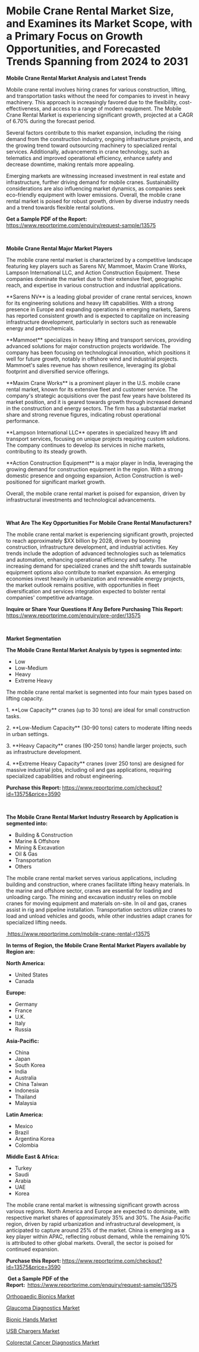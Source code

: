 <p><h1>Mobile Crane Rental Market Size, and Examines its Market Scope, with a Primary Focus on Growth Opportunities, and Forecasted Trends Spanning from 2024 to 2031</h1></p><p><strong>Mobile Crane Rental Market Analysis and Latest Trends</strong></p>
<p><p>Mobile crane rental involves hiring cranes for various construction, lifting, and transportation tasks without the need for companies to invest in heavy machinery. This approach is increasingly favored due to the flexibility, cost-effectiveness, and access to a range of modern equipment. The Mobile Crane Rental Market is experiencing significant growth, projected at a CAGR of 6.70% during the forecast period. </p><p>Several factors contribute to this market expansion, including the rising demand from the construction industry, ongoing infrastructure projects, and the growing trend toward outsourcing machinery to specialized rental services. Additionally, advancements in crane technology, such as telematics and improved operational efficiency, enhance safety and decrease downtime, making rentals more appealing. </p><p>Emerging markets are witnessing increased investment in real estate and infrastructure, further driving demand for mobile cranes. Sustainability considerations are also influencing market dynamics, as companies seek eco-friendly equipment with lower emissions. Overall, the mobile crane rental market is poised for robust growth, driven by diverse industry needs and a trend towards flexible rental solutions.</p></p>
<p><strong>Get a Sample PDF of the Report:&nbsp;</strong> <a href="https://www.reportprime.com/enquiry/request-sample/13575?utm_campaign=7&utm_medium=2&utm_source=Github&utm_content=ia&utm_term=29112024&utm_id=mobile-crane-rental">https://www.reportprime.com/enquiry/request-sample/13575</a></p>
<p>&nbsp;</p>
<p><strong>Mobile Crane Rental Major Market Players</strong></p>
<p><p>The mobile crane rental market is characterized by a competitive landscape featuring key players such as Sarens NV, Mammoet, Maxim Crane Works, Lampson International LLC, and Action Construction Equipment. These companies dominate the market due to their extensive fleet, geographic reach, and expertise in various construction and industrial applications.</p><p>**Sarens NV** is a leading global provider of crane rental services, known for its engineering solutions and heavy lift capabilities. With a strong presence in Europe and expanding operations in emerging markets, Sarens has reported consistent growth and is expected to capitalize on increasing infrastructure development, particularly in sectors such as renewable energy and petrochemicals.</p><p>**Mammoet** specializes in heavy lifting and transport services, providing advanced solutions for major construction projects worldwide. The company has been focusing on technological innovation, which positions it well for future growth, notably in offshore wind and industrial projects. Mammoet's sales revenue has shown resilience, leveraging its global footprint and diversified service offerings.</p><p>**Maxim Crane Works** is a prominent player in the U.S. mobile crane rental market, known for its extensive fleet and customer service. The company's strategic acquisitions over the past few years have bolstered its market position, and it is geared towards growth through increased demand in the construction and energy sectors. The firm has a substantial market share and strong revenue figures, indicating robust operational performance.</p><p>**Lampson International LLC** operates in specialized heavy lift and transport services, focusing on unique projects requiring custom solutions. The company continues to develop its services in niche markets, contributing to its steady growth.</p><p>**Action Construction Equipment** is a major player in India, leveraging the growing demand for construction equipment in the region. With a strong domestic presence and ongoing expansion, Action Construction is well-positioned for significant market growth.</p><p>Overall, the mobile crane rental market is poised for expansion, driven by infrastructural investments and technological advancements.</p></p>
<p>&nbsp;</p>
<p><strong>What Are The Key Opportunities For Mobile Crane Rental Manufacturers?</strong></p>
<p><p>The mobile crane rental market is experiencing significant growth, projected to reach approximately $XX billion by 2028, driven by booming construction, infrastructure development, and industrial activities. Key trends include the adoption of advanced technologies such as telematics and automation, enhancing operational efficiency and safety. The increasing demand for specialized cranes and the shift towards sustainable equipment options also contribute to market expansion. As emerging economies invest heavily in urbanization and renewable energy projects, the market outlook remains positive, with opportunities in fleet diversification and services integration expected to bolster rental companies' competitive advantage.</p></p>
<p><strong>Inquire or Share Your Questions If Any Before Purchasing This Report:</strong> <a href="https://www.reportprime.com/enquiry/pre-order/13575?utm_campaign=7&utm_medium=2&utm_source=Github&utm_content=ia&utm_term=29112024&utm_id=mobile-crane-rental">https://www.reportprime.com/enquiry/pre-order/13575</a></p>
<p>&nbsp;</p>
<p><strong>Market Segmentation</strong></p>
<p><strong>The Mobile Crane Rental Market Analysis by types is segmented into:</strong></p>
<p><ul><li>Low</li><li>Low-Medium</li><li>Heavy</li><li>Extreme Heavy</li></ul></p>
<p><p>The mobile crane rental market is segmented into four main types based on lifting capacity. </p><p>1. **Low Capacity** cranes (up to 30 tons) are ideal for small construction tasks. </p><p>2. **Low-Medium Capacity** (30-90 tons) caters to moderate lifting needs in urban settings. </p><p>3. **Heavy Capacity** cranes (90-250 tons) handle larger projects, such as infrastructure development. </p><p>4. **Extreme Heavy Capacity** cranes (over 250 tons) are designed for massive industrial jobs, including oil and gas applications, requiring specialized capabilities and robust engineering.</p></p>
<p><strong>Purchase this Report:&nbsp;</strong><a href="https://www.reportprime.com/checkout?id=13575&price=3590&utm_campaign=7&utm_medium=2&utm_source=Github&utm_content=ia&utm_term=29112024&utm_id=mobile-crane-rental">https://www.reportprime.com/checkout?id=13575&price=3590</a></p>
<p>&nbsp;</p>
<p><strong>The Mobile Crane Rental Market Industry Research by Application is segmented into:</strong></p>
<p><ul><li>Building & Construction</li><li>Marine & Offshore</li><li>Mining & Excavation</li><li>Oil & Gas</li><li>Transportation</li><li>Others</li></ul></p>
<p><p>The mobile crane rental market serves various applications, including building and construction, where cranes facilitate lifting heavy materials. In the marine and offshore sector, cranes are essential for loading and unloading cargo. The mining and excavation industry relies on mobile cranes for moving equipment and materials on-site. In oil and gas, cranes assist in rig and pipeline installation. Transportation sectors utilize cranes to load and unload vehicles and goods, while other industries adapt cranes for specialized lifting needs.</p></p>
<p><a href="https://www.reportprime.com/mobile-crane-rental-r13575?utm_campaign=7&utm_medium=2&utm_source=Github&utm_content=ia&utm_term=29112024&utm_id=mobile-crane-rental">&nbsp;https://www.reportprime.com/mobile-crane-rental-r13575</a></p>
<p><strong>In terms of Region, the Mobile Crane Rental Market Players available by Region are:</strong></p>
<p>
    <p> <strong> North America: </strong>
        <ul>
            <li>United States</li>
            <li>Canada</li>
        </ul>
        </p> 
    <p> <strong> Europe: </strong>
        <ul>
            <li>Germany</li>
            <li>France</li>
            <li>U.K.</li>
            <li>Italy</li>
            <li>Russia</li>
        </ul>
        </p> 
    <p> <strong> Asia-Pacific: </strong>
        <ul>
            <li>China</li>
            <li>Japan</li>
            <li>South Korea</li>
            <li>India</li>
            <li>Australia</li>
            <li>China Taiwan</li>
            <li>Indonesia</li>
            <li>Thailand</li>
            <li>Malaysia</li>
        </ul>
        </p> 
    <p> <strong> Latin America: </strong>
        <ul>
            <li>Mexico</li>
            <li>Brazil</li>
            <li>Argentina Korea</li>
            <li>Colombia</li>
        </ul>
        </p> 
    <p> <strong> Middle East & Africa: </strong>
        <ul>
            <li>Turkey</li>
            <li>Saudi</li>
            <li>Arabia</li>
            <li>UAE</li>
            <li>Korea</li>
        </ul>
    </p>
    </p>
<p><p>The mobile crane rental market is witnessing significant growth across various regions. North America and Europe are expected to dominate, with respective market shares of approximately 35% and 30%. The Asia-Pacific region, driven by rapid urbanization and infrastructural development, is anticipated to capture around 25% of the market. China is emerging as a key player within APAC, reflecting robust demand, while the remaining 10% is attributed to other global markets. Overall, the sector is poised for continued expansion.</p></p>
<p><strong>Purchase this Report: </strong><a href="https://www.reportprime.com/checkout?id=13575&price=3590&utm_campaign=7&utm_medium=2&utm_source=Github&utm_content=ia&utm_term=29112024&utm_id=mobile-crane-rental">https://www.reportprime.com/checkout?id=13575&price=3590</a></p>
<p>&nbsp;<strong>Get a Sample PDF of the Report:&nbsp;&nbsp;</strong><a href="https://www.reportprime.com/enquiry/request-sample/13575?utm_campaign=7&utm_medium=2&utm_source=Github&utm_content=ia&utm_term=29112024&utm_id=mobile-crane-rental">https://www.reportprime.com/enquiry/request-sample/13575</a></p>
<p><strong></strong></p>
<p><p><a href="https://issuu.com/reportprime-2/docs/orthopaedic-bionics-market-size-2030.pptx?utm_campaign=7&utm_medium=2&utm_source=Github&utm_content=ia&utm_term=29112024&utm_id=mobile-crane-rental">Orthopaedic Bionics Market</a></p><p><a href="https://github.com/bmorecock/Market-Research-Report-List-5/blob/main/glaucoma-diagnostics-market.md?utm_campaign=7&utm_medium=2&utm_source=Github&utm_content=ia&utm_term=29112024&utm_id=mobile-crane-rental">Glaucoma Diagnostics Market</a></p><p><a href="https://issuu.com/reportprime-2/docs/bionic-hands-market-size-2030.pptx?utm_campaign=7&utm_medium=2&utm_source=Github&utm_content=ia&utm_term=29112024&utm_id=mobile-crane-rental">Bionic Hands Market</a></p><p><a href="https://www.linkedin.com/pulse/influencing-factors-usb-chargers-market-insights-growth-gl04c?utm_campaign=7&utm_medium=2&utm_source=Github&utm_content=ia&utm_term=29112024&utm_id=mobile-crane-rental">USB Chargers Market</a></p><p><a href="https://github.com/Krish2023na/Market-Research-Report-List-6/blob/main/colorectal-cancer-diagnostics-market.md?utm_campaign=7&utm_medium=2&utm_source=Github&utm_content=ia&utm_term=29112024&utm_id=mobile-crane-rental">Colorectal Cancer Diagnostics Market</a></p></p>